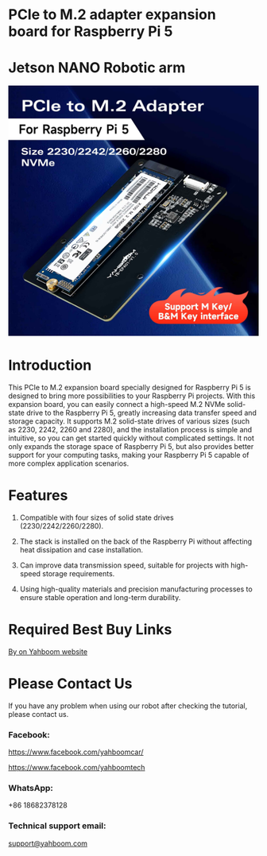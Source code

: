 # PCIe to M.2 adapter expansion board for Raspberry Pi 5
# Jetson NANO Robotic arm
![](https://github.com/YahboomTechnology/PCle-to-M.2-Adapter/blob/main/PCle-to-M.2-Adapter-Yahboom.jpg)
# Introduction
This PCIe to M.2 expansion board specially designed for Raspberry Pi 5 is designed to bring more possibilities to your Raspberry Pi projects. With this expansion board, you can easily connect a high-speed M.2 NVMe solid-state drive to the Raspberry Pi 5, greatly increasing data transfer speed and storage capacity. It supports M.2 solid-state drives of various sizes (such as 2230, 2242, 2260 and 2280), and the installation process is simple and intuitive, so you can get started quickly without complicated settings. It not only expands the storage space of Raspberry Pi 5, but also provides better support for your computing tasks, making your Raspberry Pi 5 capable of more complex application scenarios.

# Features
1) Compatible with four sizes of solid state drives (2230/2242/2260/2280). 

2) The stack is installed on the back of the Raspberry Pi without affecting heat dissipation and case installation. 

3) Can improve data transmission speed, suitable for projects with high-speed storage requirements. 

4) Using high-quality materials and precision manufacturing processes to ensure stable operation and long-term durability.


# Required Best Buy Links
[By on Yahboom website](https://category.yahboom.net/products/yb-pcle-m-2)

# Please Contact Us
If you have any problem when using our robot after checking the tutorial, please contact us.

### Facebook: 
https://www.facebook.com/yahboomcar/ 
  
https://www.facebook.com/yahboomtech

### WhatsApp:
+86 18682378128

### Technical support email: 
support@yahboom.com


